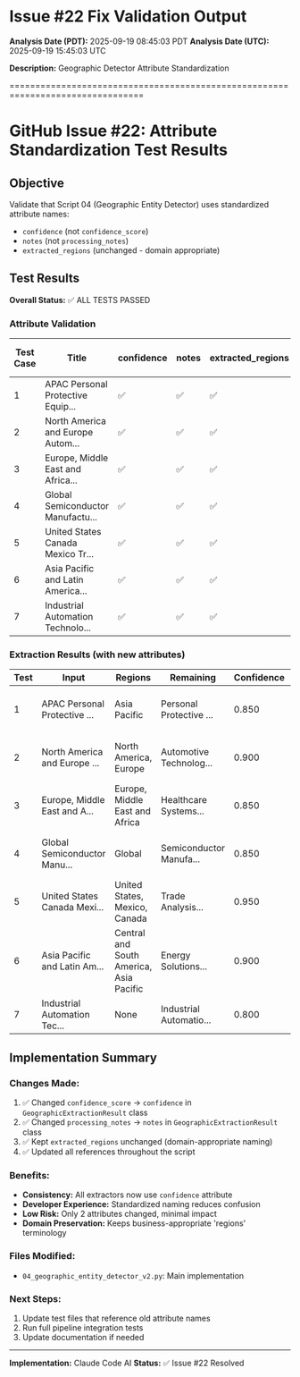 # Issue #22 Fix Validation Output

**Analysis Date (PDT):** 2025-09-19 08:45:03 PDT
**Analysis Date (UTC):** 2025-09-19 15:45:03 UTC

**Description:** Geographic Detector Attribute Standardization

================================================================================


# GitHub Issue #22: Attribute Standardization Test Results

## Objective
Validate that Script 04 (Geographic Entity Detector) uses standardized attribute names:
- `confidence` (not `confidence_score`)
- `notes` (not `processing_notes`)
- `extracted_regions` (unchanged - domain appropriate)

## Test Results

**Overall Status:** ✅ ALL TESTS PASSED

### Attribute Validation

| Test Case | Title | confidence | notes | extracted_regions | Old Attrs Present |
|-----------|-------|------------|-------|-------------------|-------------------|
| 1 | APAC Personal Protective Equip... | ✅ | ✅ | ✅ | None |
| 2 | North America and Europe Autom... | ✅ | ✅ | ✅ | None |
| 3 | Europe, Middle East and Africa... | ✅ | ✅ | ✅ | None |
| 4 | Global Semiconductor Manufactu... | ✅ | ✅ | ✅ | None |
| 5 | United States Canada Mexico Tr... | ✅ | ✅ | ✅ | None |
| 6 | Asia Pacific and Latin America... | ✅ | ✅ | ✅ | None |
| 7 | Industrial Automation Technolo... | ✅ | ✅ | ✅ | None |

### Extraction Results (with new attributes)

| Test | Input | Regions | Remaining | Confidence | Notes |
|------|-------|---------|-----------|------------|-------|
| 1 | APAC Personal Protective ... | Asia Pacific | Personal Protective ... | 0.850 | Pattern 'Asia Pacific': 1 matc... |
| 2 | North America and Europe ... | North America, Europe | Automotive Technolog... | 0.900 | Pattern 'North America': 1 mat... |
| 3 | Europe, Middle East and A... | Europe, Middle East and Africa | Healthcare Systems... | 0.850 | Pattern 'Europe, Middle East a... |
| 4 | Global Semiconductor Manu... | Global | Semiconductor Manufa... | 0.850 | Pattern 'Global': 1 matches |
| 5 | United States Canada Mexi... | United States, Mexico, Canada | Trade Analysis... | 0.950 | Pattern 'United States': 1 mat... |
| 6 | Asia Pacific and Latin Am... | Central and South America, Asia Pacific | Energy Solutions... | 0.900 | Pattern 'Central and South Ame... |
| 7 | Industrial Automation Tec... | None | Industrial Automatio... | 0.800 |  |

## Implementation Summary

### Changes Made:
1. ✅ Changed `confidence_score` → `confidence` in `GeographicExtractionResult` class
2. ✅ Changed `processing_notes` → `notes` in `GeographicExtractionResult` class
3. ✅ Kept `extracted_regions` unchanged (domain-appropriate naming)
4. ✅ Updated all references throughout the script

### Benefits:
- **Consistency:** All extractors now use `confidence` attribute
- **Developer Experience:** Standardized naming reduces confusion
- **Low Risk:** Only 2 attributes changed, minimal impact
- **Domain Preservation:** Keeps business-appropriate 'regions' terminology

### Files Modified:
- `04_geographic_entity_detector_v2.py`: Main implementation

### Next Steps:
1. Update test files that reference old attribute names
2. Run full pipeline integration tests
3. Update documentation if needed

---
**Implementation:** Claude Code AI
**Status:** ✅ Issue #22 Resolved
